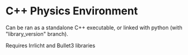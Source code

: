 # C++ Physics Environment

Can be ran as a standalone C++ executable, or linked with python (with "library_version" branch).

Requires Irrlicht and Bullet3 libraries
